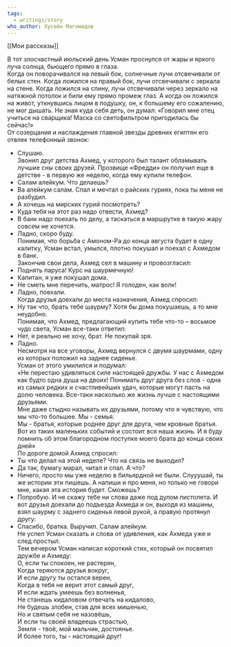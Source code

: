 ```yaml
---
tags:
  - writings/story
who_author: Хусейн Магомадов
---
```

[[Мои рассказы]]


В тот злосчастный июльский день Усман проснулся от жары и яркого луча солнца, бьющего прямо в глаза.  
Когда он поворачивался на левый бок, солнечные лучи отсвечивали от белых стен. Когда ложился на правый бок, лучи отсвечивали с зеркала на стене. Когда ложился на спину, лучи отсвечивали через зеркало на натяжной потолок и били ему прямо промеж глаз. А когда он ложился на живот, уткнувшись лицом в подушку, он, к большему его сожалению, не мог дышать. Не зная куда себя деть, он думал: «Говорил мне отец учиться на сварщика! Маска со светофильтром пригодилась бы сейчас!»  
От созерцания и наслаждения главной звезды древних египтян его отвлек телефонный звонок:  
- Слушаю.  
Звонил друг детства Ахмед, у которого был талант обламывать лучшие сны своих друзей. Прозвище «Фредди» он получил еще в детстве - в первую же неделю, когда ему купили телефон.  
- Салам алейкум. Что делаешь?
- Ва алейкум салам. Спал и мечтал о райских гуриях, пока ты меня не разбудил.
- А хочешь на мирских гурий посмотреть?
- Куда тебя на этот раз надо отвести, Ахмед?
- В банк надо поехать по делу, а таскаться в маршрутке в такую жару совсем не хочется.
- Ладно, скоро буду.  
Понимая, что борьба с Амоном-Ра до конца августа будет в одну калитку, Усман встал, умылся, плотно покушал и поехал с Ахмедом в банк.  
Закончив свои дела, Ахмед сел в машину и провозгласил:  
- Поднять паруса! Курс на шаурмечную!
- Капитан, я уже покушал дома.
- Не сметь мне перечить, матрос! Я голоден, как волк!
- Ладно, поехали.  
Когда друзья доехали до места назначения, Ахмед спросил:  
- Ну так что, брать тебе шаурму? Хотя бы дома покушаешь, а то мне неудобно.  
Понимая, что Ахмед, предлагающий купить тебе что-то – восьмое чудо света, Усман все-таки ответил:  
- Нет, я реально не хочу, брат. Не покупай зря.
- Ладно.  
Несмотря на все уговоры, Ахмед вернулся с двумя шаурмами, одну из которых положил на заднее сиденье.  
Усман от этого умилился и подумал:  
«Не перестаю удивляться силе настоящей дружбы. У нас с Ахмедом как будто одна душа на двоих! Понимать друг друга без слов - одна из самых редких и счастливейших удач, которые могут пасть на долю человека. Все-таки насколько же жизнь лучше с настоящими друзьями.  
Мне даже стыдно называть их друзьями, потому что я чувствую, что мы что-то большее. Мы - семья.  
Мы - братья, которые роднее друг для друга, чем кровные братья. Вот из таких маленьких событий и состоит вся наша жизнь. И я буду помнить об этом благородном поступке моего брата до конца своих дней»  
По дороге домой Ахмед спросил:
- Ты что делал на этой неделе? Что на связь не выходил?
- Да так, бумагу марал, читал и спал. А что?
- Ничего, просто мы уже неделю в бильярдной не были. Слууушай, ты же истории эти пишешь. А напиши и про меня, но только не говори мне, какая эта история будет. Сможешь?
- Попробую. И не скажу тебе ни слова даже под дулом пистолета.
И вот друзья доехали до подъезда Ахмеда и он, выходя из машины, взял шаурму с заднего сиденья левой рукой, а правую протянул другу:
- Спасибо, братка. Выручил. Салам алейкум.  
Не успел Усман сказать и слова от удивления, как Ахмеда уже и след простыл.  
Тем вечером Усман написал короткий стих, который он посвятил дружбе и Ахмеду:  
О, если ты спокоен, не растерян,  
Когда теряются друзья вокруг,  
И если другу ты остался верен,  
Когда в тебя не верит этот самый друг,  
И если ждать умеешь без волненья,  
Не станешь кидаловом отвечать на кидалово,  
Не будешь злобен, став для всех мишенью,  
Но и святым себя не назовёшь,  
И если ты своей владеешь страстью,  
Земля - твоё, мой мальчик, достоянье.  
И более того, ты - настоящий друг!